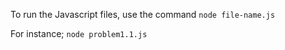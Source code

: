 To run the Javascript files, use the command 
```node file-name.js```

For instance; 
```node problem1.1.js```
